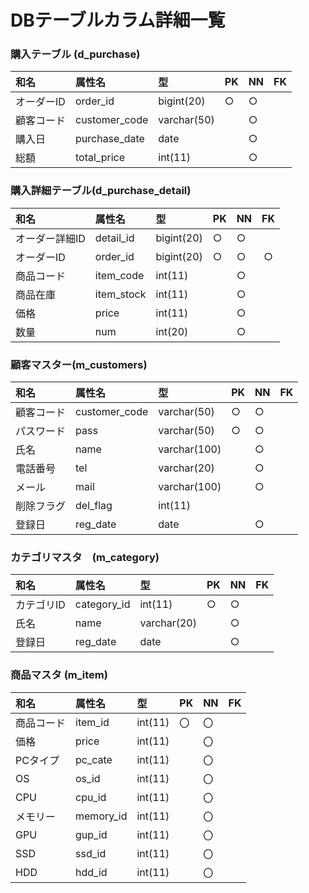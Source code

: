 # DBテーブルカラム詳細一覧

### 購入テーブル (d_purchase)
|和名|属性名|型|PK|NN|FK|
|:---|:---|:---|:---|:---|:---:|
|オーダーID|order_id|bigint(20)|○|○||
|顧客コード|customer_code|varchar(50)||○||
|購入日|purchase_date|date||○||
|総額|total_price|int(11)||○||

### 購入詳細テーブル(d_purchase_detail)
|和名|属性名|型|PK|NN|FK|
|:---|:---|:---|:---|:---|:---:|
|オーダー詳細ID|detail_id|bigint(20)|○|○||
|オーダーID|order_id|bigint(20)|○|○|○|
|商品コード|item_code|int(11)||○||
|商品在庫|item_stock|int(11)||○||
|価格|price|int(11)||○||
|数量|num|int(20)||○||

### 顧客マスター(m_customers)
|和名|属性名|型|PK|NN|FK|
|:---|:---|:---|:---|:---|:---:|
|顧客コード|customer_code|varchar(50)|○|○||
|パスワード|pass|varchar(50)|○|○||
|氏名|name|varchar(100)||○||
|電話番号|tel|varchar(20)||○||
|メール|mail|varchar(100)||○||
|削除フラグ|del_flag|int(11)||||
|登録日|reg_date|date||○||

### カテゴリマスタ　(m_category)
|和名|属性名|型|PK|NN|FK|
|:---|:---|:---|:---|:---|:---:|
|カテゴリID|category_id|int(11)|○|○||
|氏名|name|varchar(20)||○||
|登録日|reg_date|date||○||

### 商品マスタ (m_item)
|和名|属性名|型|PK|NN|FK|
|:---|:---|:---|:---|:---|:---:|
|商品コード|item_id|int(11)|〇|〇||
|価格|price|int(11)||〇||
|PCタイプ|pc_cate|int(11)||〇||
|OS|os_id|int(11)||〇||
|CPU|cpu_id|int(11)||〇||
|メモリー|memory_id|int(11)||〇||
|GPU|gup_id|int(11)||〇||
|SSD|ssd_id|int(11)||〇||
|HDD|hdd_id|int(11)||〇||

